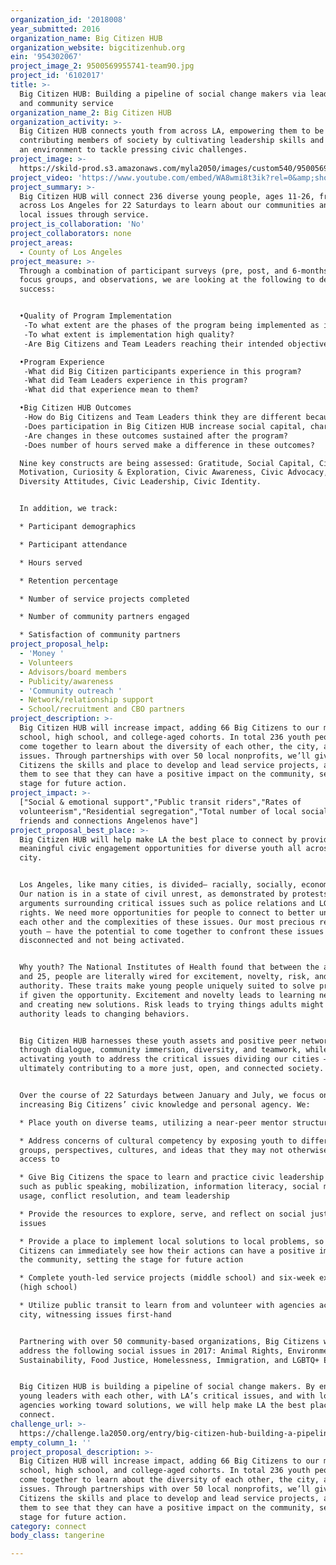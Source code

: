 ```yaml
---
organization_id: '2018008'
year_submitted: 2016
organization_name: Big Citizen HUB
organization_website: bigcitizenhub.org
ein: '954302067'
project_image_2: 9500569955741-team90.jpg
project_id: '6102017'
title: >-
  Big Citizen HUB: Building a pipeline of social change makers via leadership
  and community service
organization_name_2: Big Citizen HUB
organization_activity: >-
  Big Citizen HUB connects youth from across LA, empowering them to be
  contributing members of society by cultivating leadership skills and creating
  an environment to tackle pressing civic challenges.
project_image: >-
  https://skild-prod.s3.amazonaws.com/myla2050/images/custom540/9500569955741-team90.jpg
project_video: 'https://www.youtube.com/embed/WA8wmi8t3ik?rel=0&amp;showinfo=0'
project_summary: >-
  Big Citizen HUB will connect 236 diverse young people, ages 11-26, from all
  across Los Angeles for 22 Saturdays to learn about our communities and address
  local issues through service.
project_is_collaboration: 'No'
project_collaborators: none
project_areas:
  - County of Los Angeles
project_measure: >-
  Through a combination of participant surveys (pre, post, and 6-months out),
  focus groups, and observations, we are looking at the following to determine
  success:


  •Quality of Program Implementation
   -To what extent are the phases of the program being implemented as intended?
   -To what extent is implementation high quality?
   -Are Big Citizens and Team Leaders reaching their intended objectives?

  •Program Experience
   -What did Big Citizen participants experience in this program?
   -What did Team Leaders experience in this program?
   -What did that experience mean to them?

  •Big Citizen HUB Outcomes
   -How do Big Citizens and Team Leaders think they are different because of their participation?
   -Does participation in Big Citizen HUB increase social capital, character development, civic awareness and leadership skills? 
   -Are changes in these outcomes sustained after the program?
   -Does number of hours served make a difference in these outcomes?

  Nine key constructs are being assessed: Gratitude, Social Capital, Civic
  Motivation, Curiosity & Exploration, Civic Awareness, Civic Advocacy,
  Diversity Attitudes, Civic Leadership, Civic Identity.


  In addition, we track:

  * Participant demographics 

  * Participant attendance

  * Hours served

  * Retention percentage

  * Number of service projects completed

  * Number of community partners engaged

  * Satisfaction of community partners
project_proposal_help:
  - 'Money '
  - Volunteers
  - Advisors/board members
  - Publicity/awareness
  - 'Community outreach '
  - Network/relationship support
  - School/recruitment and CBO partners
project_description: >-
  Big Citizen HUB will increase impact, adding 66 Big Citizens to our middle
  school, high school, and college-aged cohorts. In total 236 youth people will
  come together to learn about the diversity of each other, the city, and it’s
  issues. Through partnerships with over 50 local nonprofits, we’ll give Big
  Citizens the skills and place to develop and lead service projects, allowing
  them to see that they can have a positive impact on the community, setting the
  stage for future action.
project_impact: >-
  ["Social & emotional support","Public transit riders","Rates of
  volunteerism","Residential segregation","Total number of local social media
  friends and connections Angelenos have"]
project_proposal_best_place: >-
  Big Citizen HUB will help make LA the best place to connect by providing
  meaningful civic engagement opportunities for diverse youth all across the
  city.


  Los Angeles, like many cities, is divided– racially, socially, economically.
  Our nation is in a state of civil unrest, as demonstrated by protests and
  arguments surrounding critical issues such as police relations and LGBTQ+
  rights. We need more opportunities for people to connect to better understand
  each other and the complexities of these issues. Our most precious resource –
  youth – have the potential to come together to confront these issues but are
  disconnected and not being activated. 


  Why youth? The National Institutes of Health found that between the ages of 12
  and 25, people are literally wired for excitement, novelty, risk, and peer
  authority. These traits make young people uniquely suited to solve problems,
  if given the opportunity. Excitement and novelty leads to learning new things
  and creating new solutions. Risk leads to trying things adults might not. Peer
  authority leads to changing behaviors. 


  Big Citizen HUB harnesses these youth assets and positive peer networks
  through dialogue, community immersion, diversity, and teamwork, while
  activating youth to address the critical issues dividing our cities –
  ultimately contributing to a more just, open, and connected society.


  Over the course of 22 Saturdays between January and July, we focus on
  increasing Big Citizens’ civic knowledge and personal agency. We:

  * Place youth on diverse teams, utilizing a near-peer mentor structure 

  * Address concerns of cultural competency by exposing youth to different
  groups, perspectives, cultures, and ideas that they may not otherwise have
  access to

  * Give Big Citizens the space to learn and practice civic leadership skills,
  such as public speaking, mobilization, information literacy, social media
  usage, conflict resolution, and team leadership

  * Provide the resources to explore, serve, and reflect on social justice
  issues

  * Provide a place to implement local solutions to local problems, so that Big
  Citizens can immediately see how their actions can have a positive impact on
  the community, setting the stage for future action

  * Complete youth-led service projects (middle school) and six-week externships
  (high school)

  * Utilize public transit to learn from and volunteer with agencies across the
  city, witnessing issues first-hand


  Partnering with over 50 community-based organizations, Big Citizens will
  address the following social issues in 2017: Animal Rights, Environmental
  Sustainability, Food Justice, Homelessness, Immigration, and LGBTQ+ Equality. 


  Big Citizen HUB is building a pipeline of social change makers. By engaging
  young leaders with each other, with LA’s critical issues, and with local
  agencies working toward solutions, we will help make LA the best place to
  connect.
challenge_url: >-
  https://challenge.la2050.org/entry/big-citizen-hub-building-a-pipeline-of-social-change-makers-via-leadership-and-community-service
empty_column_1: ''
project_proposal_description: >-
  Big Citizen HUB will increase impact, adding 66 Big Citizens to our middle
  school, high school, and college-aged cohorts. In total 236 youth people will
  come together to learn about the diversity of each other, the city, and it’s
  issues. Through partnerships with over 50 local nonprofits, we’ll give Big
  Citizens the skills and place to develop and lead service projects, allowing
  them to see that they can have a positive impact on the community, setting the
  stage for future action.
category: connect
body_class: tangerine

---
```


